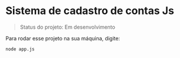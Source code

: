 <h1>Sistema de cadastro de contas Js</h1>

> Status do projeto: Em desenvolvimento

Para rodar esse projeto na sua máquina, digite:

```
node app.js
 ```
